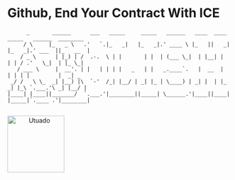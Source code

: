 # Github, End Your Contract With ICE

```
      _       ______      ___   _____     _____   ______   ____  ____   _____   ______  ________  
     / \     |_   _ \   .'   `.|_   _|   |_   _|.' ____ \ |_   ||   _| |_   _|.' ___  ||_   __  | 
    / _ \      | |_) | /  .-.  \ | |       | |  | (___ \_|  | |__| |     | | / .'   \_|  | |_ \_| 
   / ___ \     |  __'. | |   | | | |   _   | |   _.____`.   |  __  |     | | | |         |  _| _  
 _/ /   \ \_  _| |__) |\  `-'  /_| |__/ | _| |_ | \____) | _| |  | |_   _| |_\ `.___.'\ _| |__/ | 
|____| |____||_______/  `.___.'|________||_____| \______.'|____||____| |_____|`.____ .'|________| 
                                                                                                  
```

<!--
**nicksahler/nicksahler** is a ✨ _special_ ✨ repository because its `README.md` (this file) appears on your GitHub profile.

Here are some ideas to get you started:

- 🔭 I’m currently working on ...
- 🌱 I’m currently learning ...
- 👯 I’m looking to collaborate on ...
- 🤔 I’m looking for help with ...
- 💬 Ask me about ...
- 📫 How to reach me: ...
- 😄 Pronouns: ...
- ⚡ Fun fact: ...
--> 

<img style="text-align: center" src="https://upload.wikimedia.org/wikipedia/commons/1/17/UtuadoFlag.svg" width="128" alt="Utuado"/>

